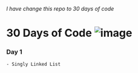 _I have change this repo to 30 days of code_

# 30 Days of Code ![image](https://media2.giphy.com/media/HscDLzkO8EOTmgkhQP/200w.webp?cid=ecf05e47uc4zndk62m7rjif47a26xkatrpxm7zhe14qbzy0u&rid=200w.webp&ct=g)

### Day 1
    - Singly Linked List
